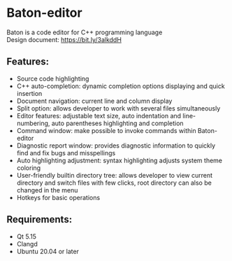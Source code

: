 # Baton-editor

Baton is a code editor for C++ programming language \
Design document: https://bit.ly/3alkddH

## Features:
* Source code highlighting
* C++ auto-completion: dynamic completion options displaying and quick insertion 
* Document navigation: current line and column display
* Split option: allows developer to work with several files simultaneously
* Editor features: adjustable text size, auto indentation and line-numbering, auto parentheses highlighting and completion
* Command window: make possible to invoke commands within Baton-editor
* Diagnostic report window: provides diagnostic information to quickly find and fix bugs and misspellings
* Auto highlighting adjustment: syntax highlighting adjusts system theme coloring
* User-friendly builtin directory tree: allows developer to view current directory and switch files with few clicks, 
root directory can also be changed in the menu
* Hotkeys for basic operations

## Requirements:
* Qt 5.15
* Clangd
* Ubuntu 20.04 or later
##
